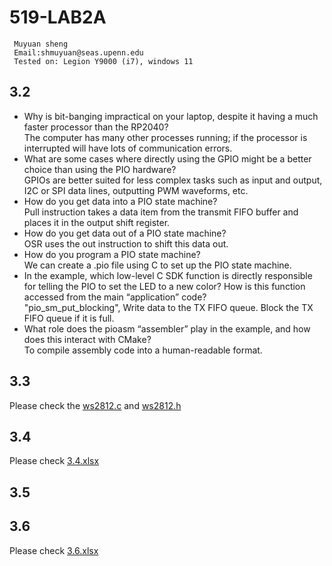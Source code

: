 # 519-LAB2A
```   
 Muyuan sheng
 Email:shmuyuan@seas.upenn.edu
 Tested on: Legion Y9000 (i7), windows 11    

```  
## 3.2
* Why is bit-banging impractical on your laptop, despite it having a much faster processor than the RP2040?   
    The computer has many other processes running; if the processor is interrupted will have lots of communication errors.
* What are some cases where directly using the GPIO might be a better choice than using the PIO hardware?  
    GPIOs are better suited for less complex tasks such as input and output, I2C or SPI data lines, outputting PWM waveforms, etc.
* How do you get data into a PIO state machine?  
    Pull instruction takes a data item from the transmit FIFO buffer and places it in the output shift register.
* How do you get data out of a PIO state machine?  
   OSR uses the out instruction to shift this data out.
* How do you program a PIO state machine?  
   We can create a .pio file using C to set up the PIO state machine.
* In the example, which low-level C SDK function is directly responsible for telling the PIO to set the LED to a new color? How is this function accessed from the main “application” code?  
   "pio_sm_put_blocking", Write data to the TX FIFO queue. Block the TX FIFO queue if it is full.  
* What role does the pioasm “assembler” play in the example, and how does this interact with CMake?  
    To compile assembly code into a human-readable format. 
 ## 3.3
Please check the [ws2812.c](https://github.com/ILandingI/519-LAB2A/blob/56f86636957b8849bad1edc862bbf55a0d9c086f/ws2812.c) and [ws2812.h](https://github.com/ILandingI/519-LAB2A/blob/c693200a85aa2aecf698b595c7afc3d4ef9877b1/ws2812.h)

##  3.4
Please check [3.4.xlsx](https://github.com/ILandingI/519-LAB2A/blob/90f021a891cc5453c4455721e70423a7f292f400/3.4.xlsx)

## 3.5

## 3.6
Please check [3.6.xlsx](https://github.com/ILandingI/519-LAB2A/blob/b896ce90ec667b72470129840af3a3eff7c5f0e7/3.6.xlsx)
